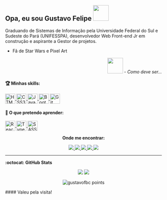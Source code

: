## Opa, eu sou  Gustavo Felipe <img src="https://piskel-imgstore-b.appspot.com/img/0df6236b-4aad-11eb-8837-8f9d921c2e53.gif" width="50px"/>

  <div>
   <p align=left>
      Graduando de Sistemas de Informação pela Universidade Federal do Sul e Sudeste do Pará (UNIFESSPA),
      desenvolvedor Web Front-end Jr em construção e aspirante a Gestor de projetos.
   </p>
   
   <p>
      <ul>
        <li>Fã de Star Wars e Pixel Art</li>  
      </ul>
   </p>
   
   <p align=right>
      <img src="https://piskel-imgstore-b.appspot.com/img/08ba76e6-4aa1-11eb-be08-9357589d351e.gif" width="50px"/>
      <i>- Como deve ser...</i>
   </p>
  </div>
  
<!-- SKILLS -->
<h4>🏆 Minhas skills: </h4>
  <p>
  
  <a href="https://developer.mozilla.org/pt-BR/docs/Web/HTML" target="_blank">
      <img align="center" src="https://icon-icons.com/icons2/2107/PNG/48/file_type_html_icon_130541.png" alt="HTML5" height="32" width="32" />
  </a>
  
  <a href="https://developer.mozilla.org/pt-BR/docs/Web/CSS" target="_blank">
      <img align="center" src="https://icon-icons.com/icons2/2107/PNG/48/file_type_css_icon_130661.png" alt="CSS3" height="32" width="32" />
  </a>
  
  <a href="https://developer.mozilla.org/pt-BR/docs/Web/JavaScript" target="_blank">
      <img align="center" src="https://icon-icons.com/icons2/2108/PNG/48/javascript_icon_130900.png" alt="JavaScript" height="32" width="32" />
  </a>
  
  <a href="https://getbootstrap.com.br/" target="_blank">
      <img align="center" src="https://icon-icons.com/icons2/2415/PNG/48/bootstrap_plain_logo_icon_146619.png" alt="Bootstrap" height="32" width="32" />
  </a>
  
  <a href="https://git-scm.com/" target="_blank">
      <img align="center" src="https://icon-icons.com/icons2/2107/PNG/48/file_type_git_icon_130581.png" alt="Git" height="32" width="32" />
  </a>
  </p>

<!-- PRETENSIONS -->
<h4> 🎯 O que pretendo aprender: </h4>
  <p>
  
  <a href="https://pt-br.reactjs.org/" target="_blank">
      <img align="center" src="https://icon-icons.com/icons2/2415/PNG/48/react_original_logo_icon_146374.png" alt="React" height="32" width="32" />
  </a>
  
  <a href="https://www.typescriptlang.org/pt/" target="_blank">
      <img align="center" src="https://upload.wikimedia.org/wikipedia/commons/thumb/4/4c/Typescript_logo_2020.svg/1200px-Typescript_logo_2020.svg.png" alt="TypeScript" height="32" width="32" />
  </a>
  
  <a href="https://sass-lang.com/" target="_blank">
      <img align="center" src="https://icon-icons.com/icons2/2108/PNG/48/sass_icon_130835.png" alt="SASS" height="32" width="32" />
  </a>
  </p>

<!-- CONTATO -->
<div>
  <p align="center"><b>Onde me encontrar:</b></p>
    <p align="center">
      <a href="https://gustavofbc.github.io/" target="_blank">
        <img src="https://img.shields.io/badge/-Website-000?style=for-the-badge&logo=google-chrome&logoColor=white">
      </a>
      <a href="https://github.com/gustavofbc" target="_blank">
        <img src="https://img.shields.io/badge/GitHub-100000?style=for-the-badge&logo=github&logoColor=white">
      </a>
      <a href="mailto:gustavo.felipebc@gmail.com">
        <img src="https://img.shields.io/badge/Gmail-D14836?style=for-the-badge&logo=gmail&logoColor=white">
      </a>
      <a href="https://www.instagram.com/gustavo_fbc/" target="_blank">
        <img src="https://img.shields.io/badge/instagram-%23E4405F.svg?&style=for-the-badge&logo=instagram&logoColor=white">
      </a>
      <a href="https://www.linkedin.com/in/gustavo-felipe-batista-carneiro-9342171a8/" target="_blank">
        <img src="https://img.shields.io/badge/LinkedIn-0077B5?style=for-the-badge&logo=linkedin&logoColor=white">
      </a>
  </p>
</div>
<hr/>

<!-- GITHUB-STATS -->
<b> :octocat: GitHub Stats </b>
<br/>

<p align="center">
  <img src="https://github-readme-stats.vercel.app/api?username=gustavofbc&theme=buefy&show_icons=true&custom_title=🐺%20Gustavo%20Felipe's%20GitHub%20Stats)"/>
  <img src="https://github-readme-stats.vercel.app/api/top-langs/?username=gustavofbc&layout=compact&theme=buefy&show_icons=true)(https://github.com/anuraghazra/github-readme-stats"/>
</p>

<!-- POINTS --->
<p align="center">
  <img src="https://github-profile-trophy.vercel.app/?username=gustavofbc&margin-w=7" alt="gustavofbc points" />
</p>
#### Valeu pela visita!
